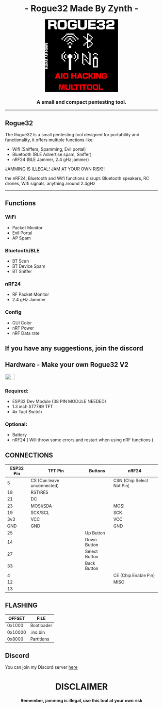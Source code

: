 <h1 align="center">- Rogue32 Made By Zynth -</h1>
<div align="center">
  <img src="rogue32.png" align="center">
  <h3 align="center">A small and compact pentesting tool.</h3>
</div>

---

## Rogue32
The Rogue32 Is a small pentesting tool designed for portability and functionality, it offers multiple functions like:
- Wifi (Sniffers, Spamming, Evil portal)
- Bluetooth (BLE Advertise spam, Sniffer)
- nRF24 (BLE Jammer, 2.4 gHz jammer)

                                                                    
JAMMING IS ILLEGAL! JAM AT YOUR OWN RISK!!

the nRF24, Bluetooth and Wifi functions disrupt:
Bluetooth speakers, RC drones, Wifi signals, anything around 2.4gHz

---
## Functions

### WiFi
- Packet Monitor
- Evil Portal
- AP Spam

### Bluetooth/BLE
- BT Scan
- BT Device Spam
- BT Sniffer

### nRF24
- RF Packet Monitor
- 2.4 gHz Jammer

### Config
- GUI Color
- nRF Power
- nRF Data rate

If you have any suggestions, join the discord
---

## Hardware - Make your own Rogue32 V2

<img src="20241117_104048-removebg.png" style="width: 25%; height:25%">

### **Required:**  
- ESP32 Dev Module (38 PIN MODULE NEEDED)
- 1.3 inch ST7789 TFT
- 4x Tact Switch

### **Optional:**
- Battery
- nRF24 ( Will throw some errors and restart when using nRF functions )
  


## CONNECTIONS
| ESP32 Pin | TFT Pin               | Buttons          | nRF24     |
|---------------|----------------------|------------------|-----------|
| 5             | CS (Can leave unconnected) |                  | CSN (Chip Select Not Pin) |
| 18            | RST/RES               |                  |           |
| 21            | DC                    |                  |           |
| 23            | MOSI/SDA              |                  | MOSI      |
| 19            | SCK/SCL               |                  | SCK       |
| 3v3           | VCC                   |                  | VCC       |
| GND           | GND                   |                  | GND       |
| 25            |                       | Up Button        |           |
| 14            |                       | Down Button      |           |
| 27            |                       | Select Button    |           |
| 33            |                       | Back Button      |           |
| 4             |                       |                  | CE (Chip Enable Pin) |
| 12            |                       |                  | MISO      |
| 13            |                       |                  |           |


## FLASHING

| OFFSET | FILE |
|---------------|------------------|
| 0x1000           | Bootloader            |
| 0x10000           | .ino.bin              |
| 0x8000            | Partitions          |




## Discord
You can join my Discord server [here](https://discord.gg/6vNKuQkG)


<h1 align="center"> DISCLAIMER </h1>

<h4 align="center">Remember, jamming is illegal, use this tool at your own risk</h4>
